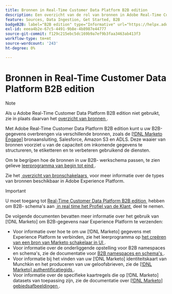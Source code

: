 ```yaml
---
title: Bronnen in Real-Time Customer Data Platform B2B edition
description: Een overzicht van de rol van bronnen in Adobe Real-Time Customer Data Platform B2B edition.
feature: Sources, Data Ingestion, Get Started, B2B
badgeB2B: label="B2B edition" type="Informative" url="https://helpx.adobe.com/nl/legal/product-descriptions/real-time-customer-data-platform-b2b-edition-prime-and-ultimate-packages.html newtab=true"
exl-id: eeea4b2e-67c5-4491-9b8e-4b8987e44777
source-git-commit: f129c215ebc5dc169b9a7ef9b3faa3463ab413f3
workflow-type: tm+mt
source-wordcount: '243'
ht-degree: 0%

---
```


# Bronnen in Real-Time Customer Data Platform B2B edition

>[!NOTE]
>
>Als u Adobe Real-Time Customer Data Platform B2B edition niet gebruikt, zie in plaats daarvan het [&#x200B; overzicht van bronnen &#x200B;](./sources-overview.md).

Met Adobe Real-Time Customer Data Platform B2B edition kunt u uw B2B-gegevens overbrengen via verschillende bronnen, zoals de [[!DNL Marketo Engage]](../../sources/connectors/adobe-applications/marketo/marketo.md) bronaansluiting, Salesforce, Amazon S3 en ADLS. Deze waaier van bronnen voorziet u van de capaciteit om inkomende gegevens te structureren, te etiketteren en te verbeteren gebruikend de diensten.

Om te begrijpen hoe de bronnen in uw B2B- werkschema passen, te zien gelieve [&#x200B; leerprogramma van begin tot eind &#x200B;](../b2b-tutorial.md#ingest-your-data-into-experience-platform).

Zie het [&#x200B; overzicht van bronschakelaars &#x200B;](../../sources/home.md) voor meer informatie over de types van bronnen beschikbaar in Adobe Experience Platform.

>[!IMPORTANT]
>
>U moet toegang tot [&#x200B; Real-Time Customer Data Platform B2B edition &#x200B;](../../rctcdp/../rtcdp/b2b-overview.md) hebben om B2B- schema&#39;s aan [&#x200B; in real time het Profiel van de Klant &#x200B;](../proile/../../profile/home.md) deel te nemen.

De volgende documenten bevatten meer informatie over het gebruik van [!DNL Marketo] om B2B-gegevens naar Experience Platform te verzenden:

* Voor informatie over hoe te om uw [!DNL Marketo] gegevens met Experience Platform te verbinden, zie het leerprogramma op [&#x200B; het creëren van een bron van Marketo schakelaar in UI &#x200B;](../../sources/tutorials/ui/create/adobe-applications/marketo.md).
* Voor informatie over de onderliggende opstelling voor B2B namespaces en schema&#39;s, zie de documentatie voor [&#x200B; B2B namespaces en schema&#39;s &#x200B;](../../sources/connectors/adobe-applications/marketo/marketo-namespaces.md).
* Voor informatie bij het vinden van uw [!DNL Marketo] identiteitskaart van Munchkin en het produceren van uw geloofsbrieven, zie de [[!DNL Marketo]  authentificatiegids &#x200B;](../../sources/connectors/adobe-applications/marketo/marketo-auth.md).
* Voor informatie over de specifieke kaartregels die op [!DNL Marketo] datasets van toepassing zijn, zie de documentatie over [[!DNL Marketo]  gebiedsafbeeldingen &#x200B;](../../sources/connectors/adobe-applications//mapping/marketo.md).
